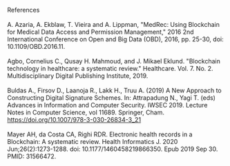 References <br /> <br />
A. Azaria, A. Ekblaw, T. Vieira and A. Lippman, "MedRec: Using Blockchain for Medical Data Access and Permission Management," 2016 2nd International Conference on Open and Big Data (OBD), 2016, pp. 25-30, doi: 10.1109/OBD.2016.11. <br /> <br />
Agbo, Cornelius C., Qusay H. Mahmoud, and J. Mikael Eklund. "Blockchain technology in healthcare: a systematic review." Healthcare. Vol. 7. No. 2. Multidisciplinary Digital Publishing Institute, 2019. <br /> <br />
Buldas A., Firsov D., Laanoja R., Lakk H., Truu A. (2019) A New Approach to Constructing Digital Signature Schemes. In: Attrapadung N., Yagi T. (eds) Advances in Information and Computer Security. IWSEC 2019. Lecture Notes in Computer Science, vol 11689. Springer, Cham. https://doi.org/10.1007/978-3-030-26834-3_21 <br /> <br />
Mayer AH, da Costa CA, Righi RDR. Electronic health records in a Blockchain: A systematic review. Health Informatics J. 2020 Jun;26(2):1273-1288. doi: 10.1177/1460458219866350. Epub 2019 Sep 30. PMID: 31566472. <br />

